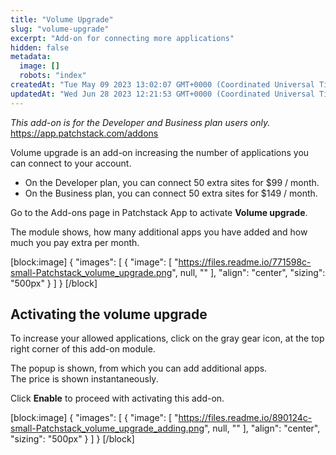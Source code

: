 ```yaml
---
title: "Volume Upgrade"
slug: "volume-upgrade"
excerpt: "Add-on for connecting more applications"
hidden: false
metadata: 
  image: []
  robots: "index"
createdAt: "Tue May 09 2023 13:02:07 GMT+0000 (Coordinated Universal Time)"
updatedAt: "Wed Jun 28 2023 12:21:53 GMT+0000 (Coordinated Universal Time)"
---
```

_This add-on is for the Developer and Business plan users only._  
<https://app.patchstack.com/addons>

Volume upgrade is an add-on increasing the number of applications you can connect to your account.

- On the Developer plan, you can connect 50 extra sites for $99 / month.
- On the Business plan, you can connect 50 extra sites for $149 / month.

Go to the Add-ons page in Patchstack App to activate **Volume upgrade**.

The module shows, how many additional apps you have added and how much you pay extra per month.

[block:image]
{
  "images": [
    {
      "image": [
        "https://files.readme.io/771598c-small-Patchstack_volume_upgrade.png",
        null,
        ""
      ],
      "align": "center",
      "sizing": "500px"
    }
  ]
}
[/block]


## Activating the volume upgrade

To increase your allowed applications, click on the gray gear icon, at the top right corner of this add-on module.

The popup is shown, from which you can add additional apps.  
The price is shown instantaneously.

Click **Enable** to proceed with activating this add-on.

[block:image]
{
  "images": [
    {
      "image": [
        "https://files.readme.io/890124c-small-Patchstack_volume_upgrade_adding.png",
        null,
        ""
      ],
      "align": "center",
      "sizing": "500px"
    }
  ]
}
[/block]
